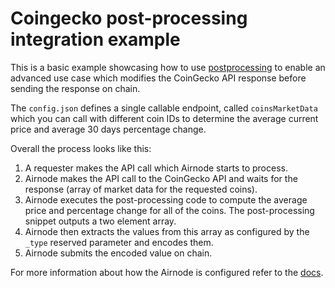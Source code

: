 # Coingecko post-processing integration example

This is a basic example showcasing how to use
[postprocessing](https://docs.api3.org/ois/v1.0.0/ois.html#_5-10-postprocessingspecifications) to enable an advanced use
case which modifies the CoinGecko API response before sending the response on chain.

The `config.json` defines a single callable endpoint, called `coinsMarketData` which you can call with different coin
IDs to determine the average current price and average 30 days percentage change.

Overall the process looks like this:

1. A requester makes the API call which Airnode starts to process.
2. Airnode makes the API call to the CoinGecko API and waits for the response (array of market data for the requested
   coins).
3. Airnode executes the post-processing code to compute the average price and percentage change for all of the coins.
   The post-processing snippet outputs a two element array.
4. Airnode then extracts the values from this array as configured by the `_type` reserved parameter and encodes them.
5. Airnode submits the encoded value on chain.

For more information about how the Airnode is configured refer to the
[docs](https://docs.api3.org/airnode/latest/grp-providers/guides/build-an-airnode/configuring-airnode.html).
